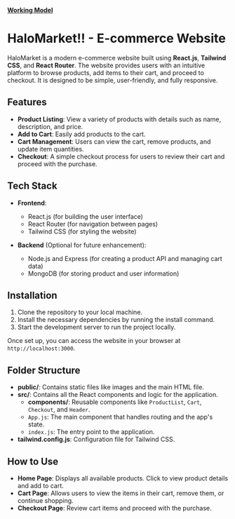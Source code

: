 
**[Working Model](https://drive.google.com/file/d/1SiUCJdmcAmkLPXrjzEXj_insi665WJ5C/view?usp=sharing)**

# HaloMarket!! - E-commerce Website

HaloMarket is a modern e-commerce website built using **React.js**, **Tailwind CSS**, and **React Router**. The website provides users with an intuitive platform to browse products, add items to their cart, and proceed to checkout. It is designed to be simple, user-friendly, and fully responsive.

## Features

- **Product Listing**: View a variety of products with details such as name, description, and price.
- **Add to Cart**: Easily add products to the cart.
- **Cart Management**: Users can view the cart, remove products, and update item quantities.
- **Checkout**: A simple checkout process for users to review their cart and proceed with the purchase.

## Tech Stack

- **Frontend**: 
  - React.js (for building the user interface)
  - React Router (for navigation between pages)
  - Tailwind CSS (for styling the website)
  
- **Backend** (Optional for future enhancement):
  - Node.js and Express (for creating a product API and managing cart data)
  - MongoDB (for storing product and user information)

## Installation

1. Clone the repository to your local machine.
2. Install the necessary dependencies by running the install command.
3. Start the development server to run the project locally.

Once set up, you can access the website in your browser at `http://localhost:3000`.

## Folder Structure

- **public/**: Contains static files like images and the main HTML file.
- **src/**: Contains all the React components and logic for the application.
  - **components/**: Reusable components like `ProductList`, `Cart`, `Checkout`, and `Header`.
  - `App.js`: The main component that handles routing and the app's state.
  - `index.js`: The entry point to the application.
- **tailwind.config.js**: Configuration file for Tailwind CSS.

## How to Use

- **Home Page**: Displays all available products. Click to view product details and add to cart.
- **Cart Page**: Allows users to view the items in their cart, remove them, or continue shopping.
- **Checkout Page**: Review cart items and proceed with the purchase.


